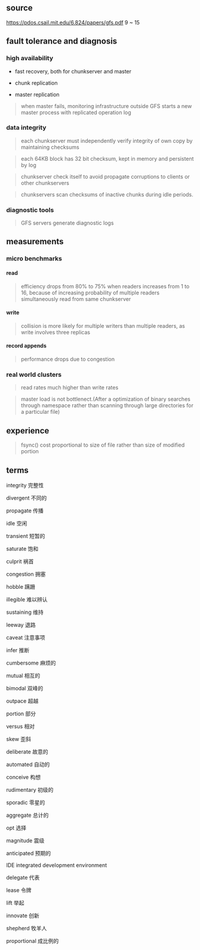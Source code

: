 ## source
https://pdos.csail.mit.edu/6.824/papers/gfs.pdf
9 ~ 15

## fault tolerance and diagnosis
### high availability
- fast recovery, both for chunkserver and master

- chunk replication

- master replication
> when master fails, monitoring infrastructure outside GFS starts a new master process with replicated operation log

### data integrity
> each chunkserver must independently verify integrity of own copy by maintaining checksums

> each 64KB block has 32 bit checksum, kept in memory and persistent by log

> chunkserver check itself to avoid propagate corruptions to clients or other chunkservers

> chunkservers scan checksums of inactive chunks during idle periods.

### diagnostic tools
> GFS servers generate diagnostic logs

## measurements
### micro benchmarks
#### read
> efficiency drops from 80% to 75% when readers increases from 1 to 16, because of increasing probability of multiple readers simultaneously read from same chunkserver

#### write
> collision is more likely for multiple writers than multiple readers, as write involves three replicas

#### record appends
> performance drops due to congestion

### real world clusters
> read rates much higher than write rates

> master load is not bottlenect.(After a optimization of binary searches through namespace rather than scanning through large directories for a particular file)

## experience
> fsync() cost proportional to size of file rather than size of modified portion




## terms
integrity 完整性

divergent 不同的

propagate 传播

idle 空闲

transient 短暂的

saturate 饱和

culprit 祸首

congestion 拥塞

hobble 蹒跚

illegible 难以辨认

sustaining 维持

leeway 退路

caveat 注意事项

infer 推断

cumbersome 麻烦的

mutual 相互的

bimodal 双峰的

outpace 超越

portion 部分

versus 相对

skew 歪斜

deliberate 故意的

automated 自动的

conceive 构想

rudimentary 初级的

sporadic 零星的

aggregate 总计的

opt 选择

magnitude 震级

anticipated 预期的

IDE integrated development environment

delegate 代表

lease 令牌

lift 举起

innovate 创新

shepherd 牧羊人

proportional 成比例的
